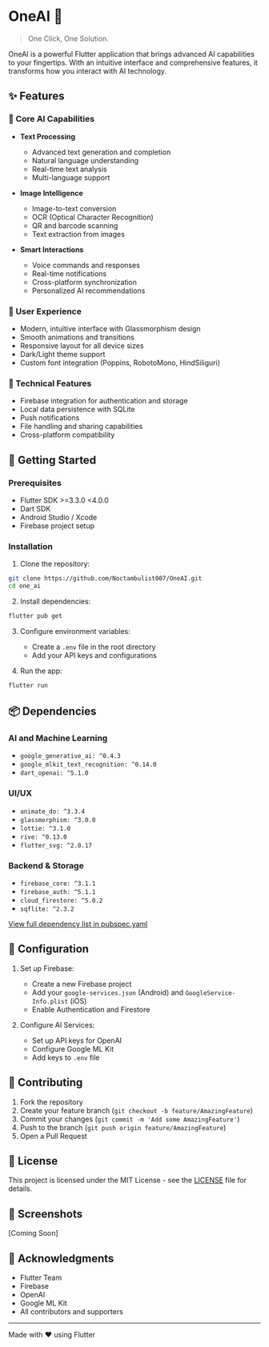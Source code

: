 # OneAI 🤖

> One Click, One Solution.

OneAI is a powerful Flutter application that brings advanced AI capabilities to your fingertips. With an intuitive interface and comprehensive features, it transforms how you interact with AI technology.

## ✨ Features

### 🎯 Core AI Capabilities

- **Text Processing**
  - Advanced text generation and completion
  - Natural language understanding
  - Real-time text analysis
  - Multi-language support

- **Image Intelligence**
  - Image-to-text conversion
  - OCR (Optical Character Recognition)
  - QR and barcode scanning
  - Text extraction from images

- **Smart Interactions**
  - Voice commands and responses
  - Real-time notifications
  - Cross-platform synchronization
  - Personalized AI recommendations

### 🎨 User Experience

- Modern, intuitive interface with Glassmorphism design
- Smooth animations and transitions
- Responsive layout for all device sizes
- Dark/Light theme support
- Custom font integration (Poppins, RobotoMono, HindSiliguri)

### 🔧 Technical Features

- Firebase integration for authentication and storage
- Local data persistence with SQLite
- Push notifications
- File handling and sharing capabilities
- Cross-platform compatibility

## 🚀 Getting Started

### Prerequisites

- Flutter SDK >=3.3.0 <4.0.0
- Dart SDK
- Android Studio / Xcode
- Firebase project setup

### Installation

1. Clone the repository:
```bash
git clone https://github.com/Noctambulist007/OneAI.git
cd one_ai
```

2. Install dependencies:
```bash
flutter pub get
```

3. Configure environment variables:
   - Create a `.env` file in the root directory
   - Add your API keys and configurations

4. Run the app:
```bash
flutter run
```

## 📦 Dependencies

### AI and Machine Learning
- `google_generative_ai: ^0.4.3`
- `google_mlkit_text_recognition: ^0.14.0`
- `dart_openai: ^5.1.0`

### UI/UX
- `animate_do: ^3.3.4`
- `glassmorphism: ^3.0.0`
- `lottie: ^3.1.0`
- `rive: ^0.13.0`
- `flutter_svg: ^2.0.17`

### Backend & Storage
- `firebase_core: ^3.1.1`
- `firebase_auth: ^5.1.1`
- `cloud_firestore: ^5.0.2`
- `sqflite: ^2.3.2`

[View full dependency list in pubspec.yaml](pubspec.yaml)

## 🔐 Configuration

1. Set up Firebase:
   - Create a new Firebase project
   - Add your `google-services.json` (Android) and `GoogleService-Info.plist` (iOS)
   - Enable Authentication and Firestore

2. Configure AI Services:
   - Set up API keys for OpenAI
   - Configure Google ML Kit
   - Add keys to `.env` file

## 🤝 Contributing

1. Fork the repository
2. Create your feature branch (`git checkout -b feature/AmazingFeature`)
3. Commit your changes (`git commit -m 'Add some AmazingFeature'`)
4. Push to the branch (`git push origin feature/AmazingFeature`)
5. Open a Pull Request

## 📄 License

This project is licensed under the MIT License - see the [LICENSE](LICENSE) file for details.

## 📱 Screenshots

[Coming Soon]

## 🙏 Acknowledgments

- Flutter Team
- Firebase
- OpenAI
- Google ML Kit
- All contributors and supporters

---
Made with ❤️ using Flutter
